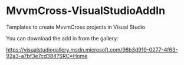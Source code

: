# MvvmCross-VisualStudioAddIn

Templates to create MvvmCross projects in Visual Studio

You can download the add in from the gallery:

https://visualstudiogallery.msdn.microsoft.com/96b3d919-0277-4f63-92a3-a7bf3e7cd384?SRC=Home
